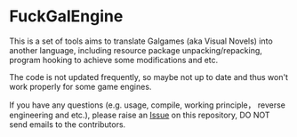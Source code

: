 # FuckGalEngine
This is a set of tools aims to translate Galgames (aka Visual Novels) into another language, including resource package unpacking/repacking, program hooking to achieve some modifications and etc.

The code is not updated frequently, so maybe not up to date and thus won't work properly for some game engines.

If you have any questions (e.g. usage, compile, working principle， reverse engineering and etc.), please raise an [Issue](https://github.com/Inori/FuckGalEngine/issues) on this repository, DO NOT send emails to the contributors.
